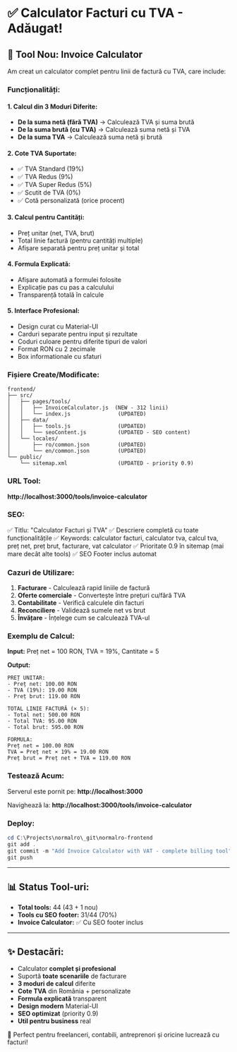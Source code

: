# ✅ Calculator Facturi cu TVA - Adăugat!

## 🎯 Tool Nou: Invoice Calculator

Am creat un calculator complet pentru linii de factură cu TVA, care include:

### Funcționalități:

#### 1. Calcul din 3 Moduri Diferite:
- **De la suma netă (fără TVA)** → Calculează TVA și suma brută
- **De la suma brută (cu TVA)** → Calculează suma netă și TVA
- **De la suma TVA** → Calculează suma netă și brută

#### 2. Cote TVA Suportate:
- ✅ TVA Standard (19%)
- ✅ TVA Redus (9%)
- ✅ TVA Super Redus (5%)
- ✅ Scutit de TVA (0%)
- ✅ Cotă personalizată (orice procent)

#### 3. Calcul pentru Cantități:
- Preț unitar (net, TVA, brut)
- Total linie factură (pentru cantități multiple)
- Afișare separată pentru preț unitar și total

#### 4. Formula Explicată:
- Afișare automată a formulei folosite
- Explicație pas cu pas a calculului
- Transparență totală în calcule

#### 5. Interface Profesional:
- Design curat cu Material-UI
- Carduri separate pentru input și rezultate
- Coduri culoare pentru diferite tipuri de valori
- Format RON cu 2 zecimale
- Box informationale cu sfaturi

### Fișiere Create/Modificate:

```
frontend/
├── src/
│   ├── pages/tools/
│   │   ├── InvoiceCalculator.js  (NEW - 312 linii)
│   │   └── index.js               (UPDATED)
│   ├── data/
│   │   ├── tools.js               (UPDATED)
│   │   └── seoContent.js          (UPDATED - SEO content)
│   └── locales/
│       ├── ro/common.json         (UPDATED)
│       └── en/common.json         (UPDATED)
└── public/
    └── sitemap.xml                (UPDATED - priority 0.9)
```

### URL Tool:

**http://localhost:3000/tools/invoice-calculator**

### SEO:

✅ Titlu: "Calculator Facturi și TVA"
✅ Descriere completă cu toate funcționalitățile
✅ Keywords: calculator facturi, calculator tva, calcul tva, preț net, preț brut, facturare, vat calculator
✅ Prioritate 0.9 în sitemap (mai mare decât alte tools)
✅ SEO Footer inclus automat

### Cazuri de Utilizare:

1. **Facturare** - Calculează rapid liniile de factură
2. **Oferte comerciale** - Convertește între prețuri cu/fără TVA
3. **Contabilitate** - Verifică calculele din facturi
4. **Reconciliere** - Validează sumele net vs brut
5. **Învățare** - Înțelege cum se calculează TVA-ul

### Exemplu de Calcul:

**Input:** Preț net = 100 RON, TVA = 19%, Cantitate = 5

**Output:**
```
PREȚ UNITAR:
- Preț net: 100.00 RON
- TVA (19%): 19.00 RON
- Preț brut: 119.00 RON

TOTAL LINIE FACTURĂ (× 5):
- Total net: 500.00 RON
- Total TVA: 95.00 RON
- Total brut: 595.00 RON

FORMULA:
Preț net = 100.00 RON
TVA = Preț net × 19% = 19.00 RON
Preț brut = Preț net + TVA = 119.00 RON
```

### Testează Acum:

Serverul este pornit pe: **http://localhost:3000**

Navighează la: **http://localhost:3000/tools/invoice-calculator**

### Deploy:

```powershell
cd C:\Projects\normalro\_git\normalro-frontend
git add .
git commit -m "Add Invoice Calculator with VAT - complete billing tool"
git push
```

---

## 📊 Status Tool-uri:

- **Total tools:** 44 (43 + 1 nou)
- **Tools cu SEO footer:** 31/44 (70%)
- **Invoice Calculator:** ✅ Cu SEO footer inclus

---

## ✨ Destacări:

- Calculator **complet și profesional**
- Suportă **toate scenariile** de facturare
- **3 moduri de calcul** diferite
- **Cote TVA** din România + personalizate
- **Formula explicată** transparent
- **Design modern** Material-UI
- **SEO optimizat** (priority 0.9)
- **Util pentru business** real

🎉 Perfect pentru freelanceri, contabili, antreprenori și oricine lucrează cu facturi!

